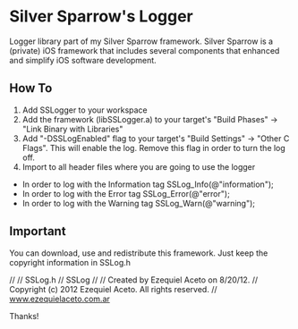 # Silver Sparrow's Logger

Logger library part of my Silver Sparrow framework. Silver Sparrow is a (private) iOS framework that includes several components that enhanced and simplify iOS software development.

## How To

1. Add SSLogger to your workspace
2. Add the framework (libSSLogger.a) to your target's "Build Phases" -> "Link Binary with Libraries"
3. Add "-DSSLogEnabled" flag to your target's "Build Settings" -> "Other C Flags". This will enable the log. Remove this flag in order to turn the log off.
4. Import to all header files where you are going to use the logger

* In order to log with the Information tag
	 SSLog_Info(@"information");
* In order to log with the Error tag
	 SSLog_Error(@"error");
* In order to log with the Warning tag 
	SSLog_Warn(@"warning");

## Important
You can download, use and redistribute this framework. Just keep the copyright information in SSLog.h

//
//  SSLog.h
//  SSLog
//
//  Created by Ezequiel Aceto on 8/20/12.
//  Copyright (c) 2012 Ezequiel Aceto. All rights reserved.
//  www.ezequielaceto.com.ar

Thanks!
